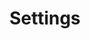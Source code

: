 ---
title: Settings
headless: true
cta:
  title: Geïnspireerd?
  button_text: Laten we kennis maken
  button_url: /contact/
---